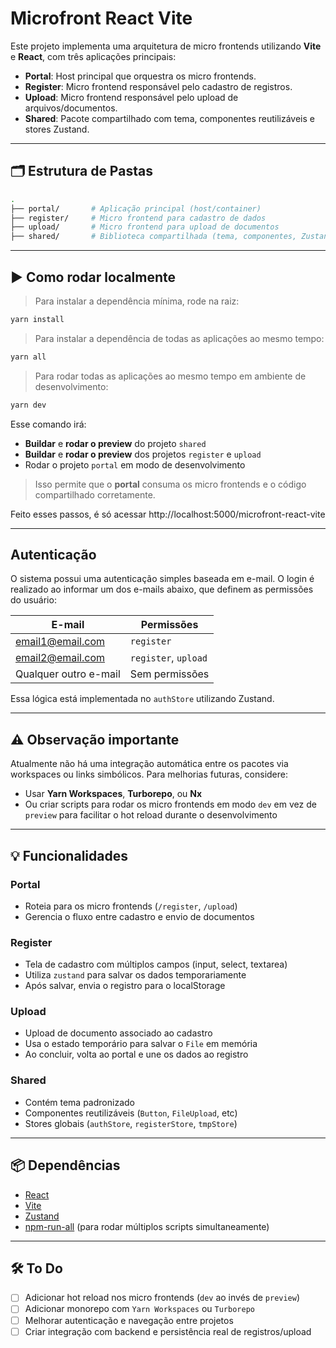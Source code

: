 
# Microfront React Vite

Este projeto implementa uma arquitetura de micro frontends utilizando **Vite** e **React**, com três aplicações principais:

- **Portal**: Host principal que orquestra os micro frontends.
- **Register**: Micro frontend responsável pelo cadastro de registros.
- **Upload**: Micro frontend responsável pelo upload de arquivos/documentos.
- **Shared**: Pacote compartilhado com tema, componentes reutilizáveis e stores Zustand.

---

## 🗂 Estrutura de Pastas

```bash
.
├── portal/       # Aplicação principal (host/container)
├── register/     # Micro frontend para cadastro de dados
├── upload/       # Micro frontend para upload de documentos
├── shared/       # Biblioteca compartilhada (tema, componentes, Zustand)
```

---

## ▶️ Como rodar localmente

> Para instalar a dependência mínima, rode na raiz:

```bash
yarn install
```

> Para instalar a dependência de todas as aplicações ao mesmo tempo:

```bash
yarn all
```

> Para rodar todas as aplicações ao mesmo tempo em ambiente de desenvolvimento:

```bash
yarn dev
```

Esse comando irá:
- **Buildar** e **rodar o preview** do projeto `shared`
- **Buildar** e **rodar o preview** dos projetos `register` e `upload`
- Rodar o projeto `portal` em modo de desenvolvimento

> Isso permite que o **portal** consuma os micro frontends e o código compartilhado corretamente.

Feito esses passos, é só acessar http://localhost:5000/microfront-react-vite

---

## Autenticação

O sistema possui uma autenticação simples baseada em e-mail. O login é realizado ao informar um dos e-mails abaixo, que definem as permissões do usuário:

| E-mail               | Permissões             |
|----------------------|------------------------|
| email1@email.com     | `register`             |
| email2@email.com     | `register`, `upload`   |
| Qualquer outro e-mail| Sem permissões         |

Essa lógica está implementada no `authStore` utilizando Zustand.

---

## ⚠️ Observação importante

Atualmente não há uma integração automática entre os pacotes via workspaces ou links simbólicos. Para melhorias futuras, considere:
- Usar **Yarn Workspaces**, **Turborepo**, ou **Nx**
- Ou criar scripts para rodar os micro frontends em modo `dev` em vez de `preview` para facilitar o hot reload durante o desenvolvimento

---

## 💡 Funcionalidades

### Portal
- Roteia para os micro frontends (`/register`, `/upload`)
- Gerencia o fluxo entre cadastro e envio de documentos

### Register
- Tela de cadastro com múltiplos campos (input, select, textarea)
- Utiliza `zustand` para salvar os dados temporariamente
- Após salvar, envia o registro para o localStorage

### Upload
- Upload de documento associado ao cadastro
- Usa o estado temporário para salvar o `File` em memória
- Ao concluir, volta ao portal e une os dados ao registro

### Shared
- Contém tema padronizado
- Componentes reutilizáveis (`Button`, `FileUpload`, etc)
- Stores globais (`authStore`, `registerStore`, `tmpStore`)

---

## 📦 Dependências

- [React](https://reactjs.org/)
- [Vite](https://vitejs.dev/)
- [Zustand](https://github.com/pmndrs/zustand)
- [npm-run-all](https://github.com/mysticatea/npm-run-all) (para rodar múltiplos scripts simultaneamente)

---

## 🛠 To Do

- [ ] Adicionar hot reload nos micro frontends (`dev` ao invés de `preview`)
- [ ] Adicionar monorepo com `Yarn Workspaces` ou `Turborepo`
- [ ] Melhorar autenticação e navegação entre projetos
- [ ] Criar integração com backend e persistência real de registros/upload
